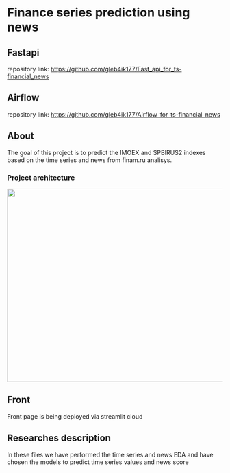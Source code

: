 # Finance series prediction using news
## Fastapi
repository link: https://github.com/gleb4ik177/Fast_api_for_ts-financial_news
## Airflow
repository link: https://github.com/gleb4ik177/Airflow_for_ts-financial_news
## About
The goal of this project is to predict the IMOEX and SPBIRUS2 indexes based on the time series and news from finam.ru analisys.
### Project architecture
<p align="center">
  <img width="600" height="450" src="https://sun9-15.userapi.com/impg/8bmRZ3ZBF-z2GakolAZ47gjrgXqYdCJrxXw6pg/OAxO30BUNRA.jpg?size=1451x1105&quality=96&sign=3978262b45c79a9b15f9603c14b3560a&type=album">
</p>

## Front
Front page is being deployed via streamlit cloud
## Researches description
In these files we have performed the time series and news EDA and have chosen the models to predict time series values and news score
